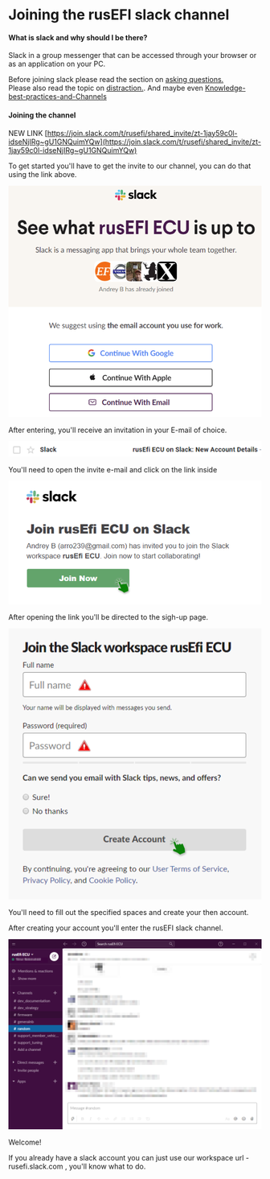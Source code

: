 
# Joining the rusEFI slack channel

#### What is slack and why should I be there?

Slack in a group messenger that can be accessed through your browser or as an application on your PC. 

Before joining slack please read the section on [asking questions.](HOWTO-ask-questions)  
Please also read the topic on [distraction.](D-is-for-DISTRACTION). And maybe even [Knowledge-best-practices-and-Channels](Knowledge-best-practices-and-Channels)

#### Joining the channel

NEW LINK [https://join.slack.com/t/rusefi/shared_invite/zt-1jay59c0l-idseNjIRg~gU1GNQuimYQw](https://join.slack.com/t/rusefi/shared_invite/zt-1jay59c0l-idseNjIRg~gU1GNQuimYQw)


To get started you'll have to get the invite to our channel, you can do that using the link above.

![invite](Images/HOWTO_join_rusEFI_slack_channel/slack_channel_invite.png) 

After entering, you'll receive an invitation in your E-mail of choice.

![email](Images/HOWTO_join_rusEFI_slack_channel/slack_invite_email.png)

You'll need to open the invite e-mail and click on the link inside

![link](Images/HOWTO_join_rusEFI_slack_channel/slack_invite_link.png)

After opening the link you'll be directed to the sigh-up page.

![account](Images/HOWTO_join_rusEFI_slack_channel/slack_invite_account.png)

You'll need to fill out the specified spaces and create your then account.

After creating your account you'll enter the rusEFI slack channel.

![channel](Images/HOWTO_join_rusEFI_slack_channel/slack_channel_channel.png)

Welcome!

If you already have a slack account you can just use our workspace url - rusefi.slack.com , you'll know what to do.
